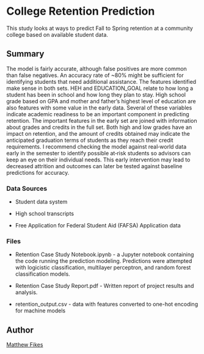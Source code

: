 # College Retention Prediction

This study looks at ways to predict Fall to Spring retention at a community college based on available student data.


## Summary

The model is fairly accurate, although false positives are more common than false negatives. An accuracy rate of ~80%
might be sufficient for identifying students that need additional assistance. The features identified make sense in both
sets. HEH and EDUCATION_GOAL relate to how long a student has been in school and how long they plan to stay. High
school grade based on GPA and mother and father’s highest level of education are also features with some value in the
early data. Several of these variables indicate academic readiness to be an important component in predicting retention.
The important features in the early set are joined with information about grades and credits in the full set. Both high and
low grades have an impact on retention, and the amount of credits obtained may indicate the anticipated graduation
terms of students as they reach their credit requirements.
I recommend checking the model against real‐world data early in the semester to identify possible at‐risk students so
advisors can keep an eye on their individual needs. This early intervention may lead to decreased attrition and outcomes
can later be tested against baseline predictions for accuracy.

### Data Sources

* Student data system

* High school transcripts

* Free Application for Federal Student Aid (FAFSA) Application data


### Files

* Retention Case Study Notebook.ipynb - a Jupyter notebook containing the code running the prediction modeling. Predictions were attempted with logicistic classification, multilayer perceptron, and random forest classification models.

* Retention Case Study Report.pdf - Written report of project results and analysis. 

* retention_output.csv - data with features converted to one-hot encoding for machine models



## Author

[Matthew Fikes](https://www.linkedin.com/in/matthew-fikes-0ab91213/)

